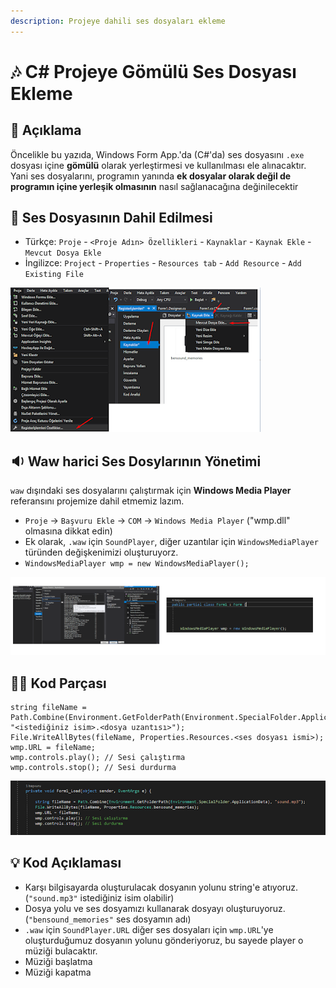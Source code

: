 ```yaml
---
description: Projeye dahili ses dosyaları ekleme
---
```


# 🎶 C\# Projeye Gömülü Ses Dosyası Ekleme

## 🗽 Açıklama

Öncelikle bu yazıda, Windows Form App.'da \(C\#'da\) ses dosyasını `.exe` dosyası içine **gömülü** olarak yerleştirmesi ve kullanılması ele alınacaktır. Yani ses dosyalarını, programın yanında **ek dosyalar olarak değil de programın içine yerleşik olmasının** nasıl sağlanacağına değinilecektir

## 📁 Ses Dosyasının Dahil Edilmesi

* Türkçe: `Proje` -  `<Proje Adın> Özellikleri` - `Kaynaklar` - `Kaynak Ekle` - `Mevcut Dosya Ekle`
* İngilizce:  `Project` - `Properties`  - `Resources tab` -  `Add Resource` -  `Add Existing File`

![](../../.gitbook/assets/image%20%286%29.png)



## 🔉 Waw harici Ses Dosylarının Yönetimi

`waw` dışındaki ses dosyalarını çalıştırmak için **Windows Media Player** referansını projemize dahil etmemiz lazım.

* `Proje` -&gt; `Başvuru Ekle` -&gt; `COM` -&gt; `Windows Media Player` \("wmp.dll" olmasına dikkat edin\)
* Ek olarak, `.waw` için `SoundPlayer`, diğer uzantılar için `WindowsMediaPlayer` türünden değişkenimizi oluşturuyorz.
* `WindowsMediaPlayer wmp = new WindowsMediaPlayer();`

![](../../.gitbook/assets/image%20%2881%29.png)

## 👨‍💻 Kod Parçası

```text
string fileName = Path.Combine(Environment.GetFolderPath(Environment.SpecialFolder.ApplicationData), "<istediğiniz isim>.<dosya uzantısı>");
File.WriteAllBytes(fileName, Properties.Resources.<ses dosyası ismi>);
wmp.URL = fileName;
wmp.controls.play(); // Sesi çalıştırma
wmp.controls.stop(); // Sesi durdurma
```

![](../../.gitbook/assets/image%20%2864%29.png)

## 💡 Kod Açıklaması

* Karşı bilgisayarda oluşturulacak dosyanın yolunu string'e atıyoruz. \(`"sound.mp3"` istediğiniz isim olabilir\)
* Dosya yolu ve ses dosyamızı kullanarak dosyayı oluşturuyoruz. \(`"bensound_memories"` ses dosyamın adı\)
* `.waw` için `SoundPlayer.URL` diğer ses dosyaları için `wmp.URL`'ye oluşturduğumuz dosyanın yolunu gönderiyoruz, bu sayede player o müziği bulacaktır.
* Müziği başlatma
* Müziği kapatma

